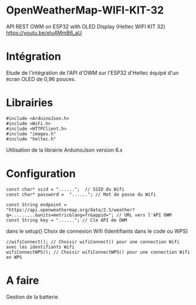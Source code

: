 # OpenWeatherMap-WIFI-KIT-32
API REST OWM on ESP32 with OLED Display (Heltec WIFI KIT 32)
https://youtu.be/elu4MmB6_aU

# Intégration
Etude de l'intégration de l'API d'OWM sur l'ESP32 d'Heltec équipé d'un écran OLED de 0,96 pouces.

# Librairies
```
#include <ArduinoJson.h>
#include <WiFi.h>
#include <HTTPClient.h>
#include "images.h"
#include "heltec.h"
```
Utilisation de la librairie ArduinoJson version 6.x

# Configuration
```
const char* ssid = "......";  // SSID du Wifi
const char* password =  "......"; // Mot de passe du Wifi
 
const String endpoint = "https://api.openweathermap.org/data/2.5/weather?q=......,..&units=metric&lang=fr&appid="; // URL vers l'API OWM
const String key = "......"; // Cle API de OWM
```
dans le setup()
Choix de connexion Wifi (Identifiants dans le code ou WPS)
```
//wifiConnect(); // Choisir wifiConnect() pour une connection Wifi avec les identifiants Wifi
wifiConnectWPS(); // Choisir wifiConnectWPS() pour une connection Wifi en WPS
```

# A faire
Gestion de la batterie
